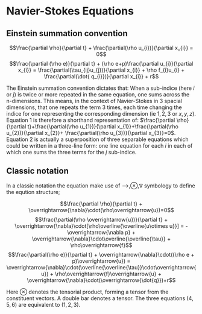 Navier-Stokes Equations
=======================

Einstein summation convention
-----------------------------

$$\frac{\partial \rho}{\partial t} + \frac{\partial(\rho u_{i})}{\partial x_{i}} = 0$$
$$\frac{\partial (\rho e)}{\partial t} + (\rho e+p)\frac{\partial u_{i}}{\partial x_{i}} = \frac{\partial(\tau_{ij}u_{j})}{\partial x_{i}} + \rho f_{i}u_{i} + \frac{\partial(\dot{ q_{i}})}{\partial x_{i}} + r$$

The Einstein summation convention dictates that: When a sub-indice (here
$i$ or $j$) is twice or more repeated in the same equation, one sums
across the n-dimensions. This means, in the context of Navier-Stokes in
3 spacial dimensions, that one repeats the term 3 times, each time
changing the indice for one representing the corresponding dimension (ie
$1,2,3$ or $x,y,z$). Equation 1 is therefore a shorthand representation
of:
$\frac{\partial \rho}{\partial t}+\frac{\partial(\rho u_{1})}{\partial x_{1}}+\frac{\partial(\rho u_{2})}{\partial x_{2}}+ \frac{\partial(\rho u_{3})}{\partial x_{3}}=0$.
Equation $2$ is actually a superposition of three separable equations which
could be written in a three-line form: one line equation for each $i$ in
each of which one sums the three terms for the $j$ sub-indice.

Classic notation 
-----------------------------------------------------
In a classic notation the equation make use of ⟶,⊗,∇ symbology to define the eqution structure;

$$\frac{\partial \rho}{\partial t} + \overrightarrow{\nabla}\cdot(\rho\overrightarrow{u})=0$$
$$\frac{\partial(\rho \overrightarrow{u})}{\partial t} + \overrightarrow{\nabla}\cdot[\rho\overline{\overline{u\otimes u}}] = -\overrightarrow{\nabla p} + \overrightarrow{\nabla}\cdot\overline{\overline{\tau}} + \rho\overrightarrow{f}$$
$$\frac{\partial(\rho e)}{\partial t} + \overrightarrow{\nabla}\cdot((\rho e + p)\overrightarrow{u}) = \overrightarrow{\nabla}\cdot(\overline{\overline{\tau}}\cdot\overrightarrow{u}) + \rho\overrightarrow{f}\overrightarrow{u} + \overrightarrow{\nabla}\cdot(\overrightarrow{\dot{q}})+r$$

Here ⊗ denotes the tensorial product, forming a tensor from the
constituent vectors. A double bar denotes a tensor. The three equations
($4,5,6$) are equivalent to ($1,2,3$).
